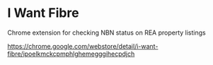 I Want Fibre
============

Chrome extension for checking NBN status on REA property listings

https://chrome.google.com/webstore/detail/i-want-fibre/ipoelkmckcpmphlghemegggihecpdjch
